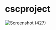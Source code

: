 # cscproject
![Screenshot (427)](https://github.com/pvssatwik/cscproject/assets/115912017/0fb19e30-a91f-42d7-8248-5cb43ccbb3d1)

